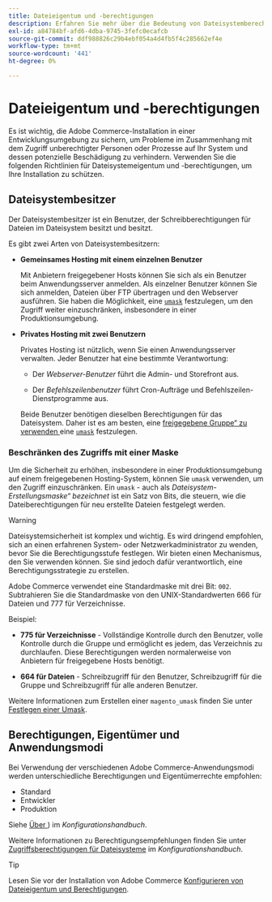 ```yaml
---
title: Dateieigentum und -berechtigungen
description: Erfahren Sie mehr über die Bedeutung von Dateisystemberechtigungen bei der Arbeit mit lokalen Installationen von Adobe Commerce.
exl-id: a84784bf-afd6-4dba-9745-3fefc0ecafcb
source-git-commit: ddf988826c29b4ebf054a4d4fb5f4c285662ef4e
workflow-type: tm+mt
source-wordcount: '441'
ht-degree: 0%

---
```


# Dateieigentum und -berechtigungen

Es ist wichtig, die Adobe Commerce-Installation in einer Entwicklungsumgebung zu sichern, um Probleme im Zusammenhang mit dem Zugriff unberechtigter Personen oder Prozesse auf Ihr System und dessen potenzielle Beschädigung zu verhindern. Verwenden Sie die folgenden Richtlinien für Dateisystemeigentum und -berechtigungen, um Ihre Installation zu schützen.

## Dateisystembesitzer

Der Dateisystembesitzer ist ein Benutzer, der Schreibberechtigungen für Dateien im Dateisystem besitzt und besitzt.

Es gibt zwei Arten von Dateisystembesitzern:

- **Gemeinsames Hosting mit einem einzelnen Benutzer**

  Mit Anbietern freigegebener Hosts können Sie sich als ein Benutzer beim Anwendungsserver anmelden. Als einzelner Benutzer können Sie sich anmelden, Dateien über FTP übertragen und den Webserver ausführen. Sie haben die Möglichkeit, eine [`umask`](#restrict-access-with-a-umask) festzulegen, um den Zugriff weiter einzuschränken, insbesondere in einer Produktionsumgebung.

- **Privates Hosting mit zwei Benutzern**

  Privates Hosting ist nützlich, wenn Sie einen Anwendungsserver verwalten. Jeder Benutzer hat eine bestimmte Verantwortung:

   - Der _Webserver-Benutzer_ führt die Admin- und Storefront aus.

   - Der _Befehlszeilenbenutzer_ führt Cron-Aufträge und Befehlszeilen-Dienstprogramme aus.

  Beide Benutzer benötigen dieselben Berechtigungen für das Dateisystem. Daher ist es am besten, eine [freigegebene Gruppe“ zu verwenden ](configure-permissions.md#set-ownership-and-permissions-for-two-users) eine [`umask`](#restrict-access-with-a-umask) festzulegen.

### Beschränken des Zugriffs mit einer Maske

Um die Sicherheit zu erhöhen, insbesondere in einer Produktionsumgebung auf einem freigegebenen Hosting-System, können Sie `umask` verwenden, um den Zugriff einzuschränken. Ein `umask` - auch als _Dateisystem-Erstellungsmaske“ bezeichnet_ ist ein Satz von Bits, die steuern, wie die Dateiberechtigungen für neu erstellte Dateien festgelegt werden.

>[!WARNING]
>
>Dateisystemsicherheit ist komplex und wichtig. Es wird dringend empfohlen, sich an einen erfahrenen System- oder Netzwerkadministrator zu wenden, bevor Sie die Berechtigungsstufe festlegen. Wir bieten einen Mechanismus, den Sie verwenden können. Sie sind jedoch dafür verantwortlich, eine Berechtigungsstrategie zu erstellen.

Adobe Commerce verwendet eine Standardmaske mit drei Bit: `002`. Subtrahieren Sie die Standardmaske von den UNIX-Standardwerten 666 für Dateien und 777 für Verzeichnisse.

Beispiel:

- **775 für Verzeichnisse** - Vollständige Kontrolle durch den Benutzer, volle Kontrolle durch die Gruppe und ermöglicht es jedem, das Verzeichnis zu durchlaufen. Diese Berechtigungen werden normalerweise von Anbietern für freigegebene Hosts benötigt.

- **664 für Dateien** - Schreibzugriff für den Benutzer, Schreibzugriff für die Gruppe und Schreibzugriff für alle anderen Benutzer.

Weitere Informationen zum Erstellen einer `magento_umask` finden Sie unter [Festlegen einer Umask](../../next-steps/set-umask.md).

## Berechtigungen, Eigentümer und Anwendungsmodi

Bei Verwendung der verschiedenen Adobe Commerce-Anwendungsmodi werden unterschiedliche Berechtigungen und Eigentümerrechte empfohlen:

- Standard
- Entwickler
- Produktion

Siehe [Über ](../../../configuration/bootstrap/application-modes.md)) im _Konfigurationshandbuch_.

Weitere Informationen zu Berechtigungsempfehlungen finden Sie unter [Zugriffsberechtigungen für Dateisysteme](../../../configuration/deployment/file-system-permissions.md) im _Konfigurationshandbuch_.

>[!TIP]
>
>Lesen Sie vor der Installation von Adobe Commerce [Konfigurieren von Dateieigentum und Berechtigungen](configure-permissions.md).
